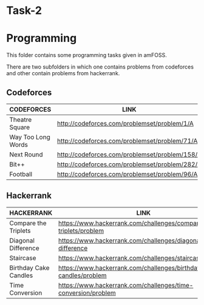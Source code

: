 # Task-2

# Programming

This folder contains some programming tasks given in amFOSS.

There are two subfolders in which one contains problems from codeforces and other contain problems from hackerrank.

## Codeforces

CODEFORCES          |  LINK
--------------------|-----------------------------------------------
Theatre Square      | http://codeforces.com/problemset/problem/1/A
Way Too Long Words  | http://codeforces.com/problemset/problem/71/A
Next Round          | http://codeforces.com/problemset/problem/158/A
Bit++               | http://codeforces.com/problemset/problem/282/A
Football            | http://codeforces.com/problemset/problem/96/A 

## Hackerrank

HACKERRANK             |  LINK
-----------------------|----------------------------------------------------------------------
Compare the Triplets   | https://www.hackerrank.com/challenges/compare-the-triplets/problem
Diagonal Difference    | https://www.hackerrank.com/challenges/diagonal-difference
Staircase              | https://www.hackerrank.com/challenges/staircase/problem
Birthday Cake Candles  | https://www.hackerrank.com/challenges/birthday-cake-candles/problem
Time Conversion        | https://www.hackerrank.com/challenges/time-conversion/problem
